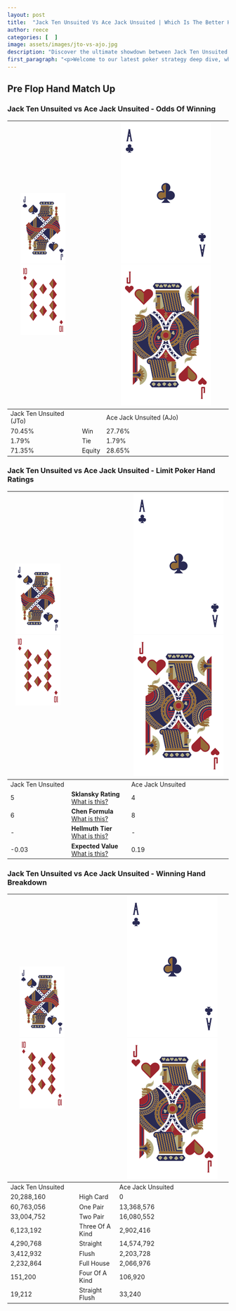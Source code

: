 ```yaml
---
layout: post
title:  "Jack Ten Unsuited Vs Ace Jack Unsuited | Which Is The Better Hand In Poker? A Complete Guide"
author: reece
categories: [  ]
image: assets/images/jto-vs-ajo.jpg
description: "Discover the ultimate showdown between Jack Ten Unsuited and Ace Jack Unsuited in poker! Uncover the odds, strategies, and scenarios where one hand triumphs over the other. Get ready to up your poker game with this thrilling analysis."
first_paragraph: "<p>Welcome to our latest poker strategy deep dive, where we're pitting two distinct hands against each other in a high-stakes showdown: Jack Ten Unsuited vs Ace Jack Unsuited.</p><p>In the dynamic world of poker, every decision counts, and knowing which hand holds the upper hand is key to your success at the table.</p><p>In this article, we'll dissect these two hands, explore the scenarios where one dominates the other, and equip you with the knowledge to make strategic choices that can tip the odds in your favor.</p><p>Get ready to unravel the intriguing dynamics of these poker hands and elevate your game to new heights.</p>"
---
```




[comment]: # (sp0)

## Pre Flop Hand Match Up

<div class="table hand-ratings" markdown="1"> 



### Jack Ten Unsuited vs Ace Jack Unsuited - Odds Of Winning


    
| ![image info](assets/images/hand1/J.png) ![image info](assets/images/hand1/To.png) |  | ![image info](assets/images/hand2/A.png) ![image info](assets/images/hand2/Jo.png) |
| -------- | -------- | -------- |
| Jack Ten Unsuited (JTo) |  | Ace Jack Unsuited (AJo) |
| 70.45% | Win | 27.76% |
| 1.79% | Tie | 1.79% |
| 71.35% | Equity | 28.65% |




[comment]: # (sp1)



### Jack Ten Unsuited vs Ace Jack Unsuited - Limit Poker Hand Ratings


    
| ![image info](assets/images/hand1/J.png) ![image info](assets/images/hand1/To.png) |  | ![image info](assets/images/hand2/A.png) ![image info](assets/images/hand2/Jo.png) |
| -------- | -------- | -------- |
| Jack Ten Unsuited |  | Ace Jack Unsuited |
| 5 | **Sklansky Rating** [What is this?](/sklansky-rating-explained) | 4 |
| 6 | **Chen Formula** [What is this?](/chen-formula-explained) | 8 |
| - | **Hellmuth Tier** [What is this?](/Hellmuth-tier-explained) | - |
| -0.03 | **Expected Value** [What is this?](/expected-value-explained) | 0.19 |




[comment]: # (sp2)



### Jack Ten Unsuited vs Ace Jack Unsuited - Winning Hand Breakdown


    
| ![image info](assets/images/hand1/J.png) ![image info](assets/images/hand1/To.png) |  | ![image info](assets/images/hand2/A.png) ![image info](assets/images/hand2/Jo.png) |
| -------- | -------- | -------- |
| Jack Ten Unsuited |  | Ace Jack Unsuited |
| 20,288,160 | High Card | 0 |
| 60,763,056 | One Pair | 13,368,576 |
| 33,004,752 | Two Pair | 16,080,552 |
| 6,123,192 | Three Of A Kind | 2,902,416 |
| 4,290,768 | Straight | 14,574,792 |
| 3,412,932 | Flush | 2,203,728 |
| 2,232,864 | Full House | 2,066,976 |
| 151,200 | Four Of A Kind | 106,920 |
| 19,212 | Straight Flush | 33,240 |




[comment]: # (sp3)



</div>

[comment]: # (sp4)



[comment]: # (sp5)

